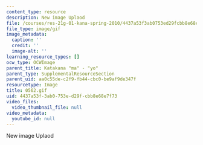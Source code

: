 ```yaml
---
content_type: resource
description: New image Uplaod
file: /courses/res-21g-01-kana-spring-2010/4437a53f3ab0753ed29fcbb8e68e7f73_0562.gif
file_type: image/gif
image_metadata:
  caption: ''
  credit: ''
  image-alt: ''
learning_resource_types: []
ocw_type: OCWImage
parent_title: Katakana "ma" - "yo"
parent_type: SupplementalResourceSection
parent_uid: aa0c55de-c2f9-fb44-cbc0-be9af9de347f
resourcetype: Image
title: 0562.gif
uid: 4437a53f-3ab0-753e-d29f-cbb8e68e7f73
video_files:
  video_thumbnail_file: null
video_metadata:
  youtube_id: null
---
```

New image Uplaod

